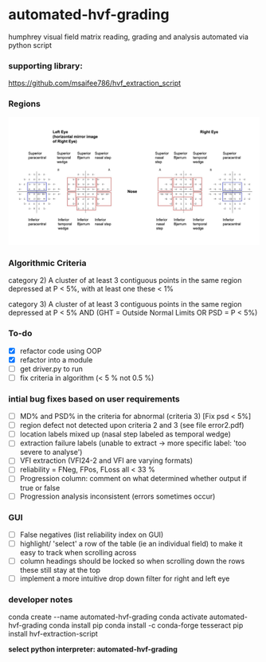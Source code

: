 # automated-hvf-grading
humphrey visual field matrix reading, grading and analysis automated via python script

### supporting library:
https://github.com/msaifee786/hvf_extraction_script

### Regions 
![image info](images/regions.png)

### Algorithmic Criteria

  category 2) A cluster of at least 3 contiguous points in the same region depressed at P < 5%, with at least one these < 1%

  category 3) A cluster of at least 3 contiguous points in the same region depressed at P < 5% AND (GHT = Outside Normal Limits OR PSD = P < 5%) 

### To-do

- [x] refactor code using OOP
- [x] refactor into a module
- [ ] get driver.py to run
- [ ] fix criteria in algorithm (< 5 % not 0.5 %) 

### intial bug fixes based on user requirements
- [ ] MD% and PSD% in the criteria for abnormal (criteria 3) [Fix psd < 5%]
- [ ] region defect not detected upon criteria 2 and 3 (see file error2.pdf)
- [ ] location labels mixed up (nasal step labeled as temporal wedge) 
- [ ] extraction failure labels (unable to extract -> more specific label: 'too severe to analyse')
- [ ] VFI extraction (VFI24-2 and VFI are varying formats)
- [ ] reliability = FNeg, FPos, FLoss all < 33 %
- [ ] Progression column: comment on what determined whether output if true or false
- [ ] Progression analysis inconsistent (errors sometimes occur)

### GUI
- [ ] False negatives (list reliability index on GUI)
- [ ] highlight/ 'select' a row of the table (ie an individual field) to make it easy to track when scrolling across
- [ ] column headings should be locked so when scrolling down the rows these still stay at the top
- [ ] implement a more intuitive drop down filter for right and left eye

### developer notes

conda create --name automated-hvf-grading
conda activate automated-hvf-grading
conda install pip
conda install -c conda-forge tesseract
pip install hvf-extraction-script 

**select python interpreter: automated-hvf-grading**
